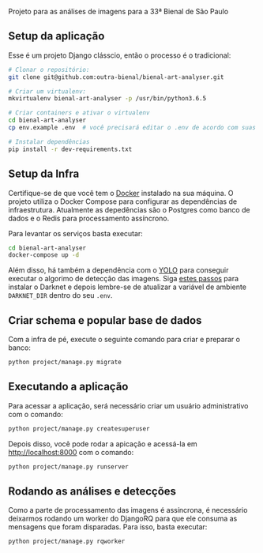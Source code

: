 Projeto para as análises de imagens para a 33ª Bienal de São Paulo

## Setup da aplicação

Esse é um projeto Django clásscio, então o processo é o tradicional:

```bash
# Clonar o repositório:
git clone git@github.com:outra-bienal/bienal-art-analyser.git

# Criar um virtualenv:
mkvirtualenv bienal-art-analyser -p /usr/bin/python3.6.5

# Criar containers e ativar o virtualenv
cd bienal-art-analyser
cp env.example .env  # você precisará editar o .env de acordo com suas configurações

# Instalar dependências
pip install -r dev-requirements.txt
```

## Setup da Infra

Certifique-se de que você tem o [Docker](https://www.docker.com/) instalado na sua máquina.
O projeto utiliza o Docker Compose para configurar as dependências de infraestrutura. Atualmente as depedências são o Postgres como banco de dados e o Redis para processamento assíncrono.

Para levantar os serviços basta executar:

```bash
cd bienal-art-analyser
docker-compose up -d
```

Além disso, há também a dependência com o [YOLO](https://pjreddie.com/darknet/yolo/) para conseguir executar o algorimo de detecção das imagens.
Siga [estes passos](https://pjreddie.com/darknet/install/) para instalar o Darknet e depois lembre-se de atualizar a variável de ambiente `DARKNET_DIR` dentro do seu `.env`.

## Criar schema e popular base de dados
Com a infra de pé, execute o seguinte comando para criar e preparar o banco:

```bash
python project/manage.py migrate
```

## Executando a aplicação

Para acessar a aplicação, será necessário criar um usuário administrativo com o comando:

```bash
python project/manage.py createsuperuser
```

Depois disso, você pode rodar a apicação e acessá-la em [http://localhost:8000](http://localhost:8000) com o comando:

```bash
python project/manage.py runserver
```

## Rodando as análises e detecções
Como a parte de processamento das imagens é assíncrona, é necessário deixarmos rodando um worker do DjangoRQ para que ele consuma as mensagens que foram disparadas. Para isso, basta executar:

```bash
python project/manage.py rqworker
```
